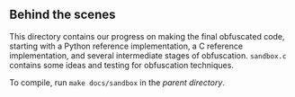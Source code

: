 ## Behind the scenes

This directory contains our progress on making the final obfuscated code, starting with a Python reference implementation, a C reference implementation, and several intermediate stages of obfuscation. `sandbox.c` contains some ideas and testing for obfuscation techniques.

To compile, run `make docs/sandbox` in the *parent directory*.

